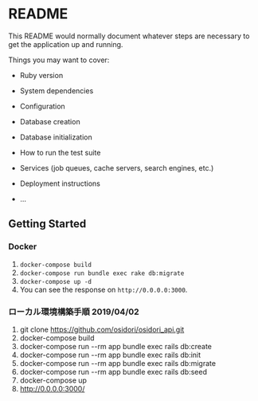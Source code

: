 # README

This README would normally document whatever steps are necessary to get the
application up and running.

Things you may want to cover:

* Ruby version

* System dependencies

* Configuration

* Database creation

* Database initialization

* How to run the test suite

* Services (job queues, cache servers, search engines, etc.)

* Deployment instructions

* ...


## Getting Started

### Docker

1. `docker-compose build`
1. `docker-compose run bundle exec rake db:migrate`
1. `docker-compose up -d`
1. You can see the response on `http://0.0.0.0:3000`.

### ローカル環境構築手順 2019/04/02

1. git clone https://github.com/osidori/osidori_api.git
1. docker-compose build
1. docker-compose run --rm app bundle exec rails db:create
1. docker-compose run --rm app bundle exec rails db:init
1. docker-compose run --rm app bundle exec rails db:migrate
1. docker-compose run --rm app bundle exec rails db:seed
1. docker-compose up
1. http://0.0.0.0:3000/
